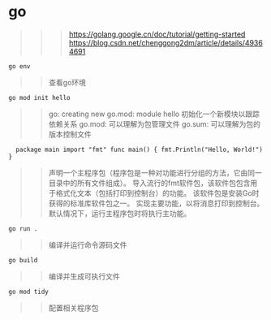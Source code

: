 # go

>>> https://golang.google.cn/doc/tutorial/getting-started
>>> https://blog.csdn.net/chenggong2dm/article/details/49364691

`go env`
>> 查看go环境

`go mod init hello`  
>> go: creating new go.mod: module hello
>> 初始化一个新模块以跟踪依赖关系
  go.mod: 可以理解为包管理文件
  go.sum: 可以理解为包的版本控制文件

``  
package main
import "fmt"
func main() {
    fmt.Println("Hello, World!")
}
``

>> 声明一个主程序包（程序包是一种对功能进行分组的方法，它由同一目录中的所有文件组成）。
导入流行的fmt软件包，该软件包包含用于格式化文本（包括打印到控制台）的功能。 该软件包是安装Go时获得的标准库软件包之一。
实现主要功能，以将消息打印到控制台。 默认情况下，运行主程序包时将执行主功能。

`go run .`
>> 编译并运行命令源码文件

`go build`
>> 编译并生成可执行文件

`go mod tidy`
>> 配置相关程序包
